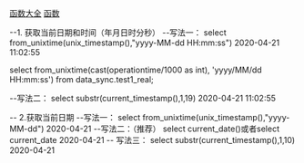 [函数大全](https://blog.csdn.net/GodSuzzZ/article/details/106793445)
[函数](https://blog.csdn.net/weixin_39818014/article/details/112092693)

--1. 获取当前日期和时间（年月日时分秒）
--写法一：
select from_unixtime(unix_timestamp(),"yyyy-MM-dd HH:mm:ss")
2020-04-21 11:02:55

select from_unixtime(cast(operationtime/1000 as int), 'yyyy/MM/dd HH:mm:ss') 
from data_sync.test1_real;

--写法二：
select substr(current_timestamp(),1,19)
2020-04-21 11:02:55


-- 2.获取当前日期
--写法一：
select from_unixtime(unix_timestamp(),"yyyy-MM-dd")
2020-04-21
--写法二：（推荐）
select current_date()或者select current_date
2020-04-21
-- 写法三：
select substr(current_timestamp(),1,10)
2020-04-21